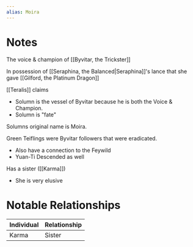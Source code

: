 ```yaml
---
alias: Moira
---
```


# Notes
The voice & champion of [[Byvitar, the Trickster]]

In possession of [[Seraphina, the Balanced|Seraphina]]'s lance that she gave [[Gilford, the Platinum Dragon]]


[[Teralis]] claims
- Solumn is the vessel of Byvitar because he is both the Voice & Champion. 
- Solumn is "fate"

Solumns original name is Moira. 

Green Teiflings were Byvitar followers that were eradicated. 
- Also have a connection to the Feywild
- Yuan-Ti Descended as well

Has a sister ([[Karma]])
- She is very elusive


# Notable Relationships
| Individual | Relationship |
| ---------- | ------------ |
| Karma      | Sister       |

